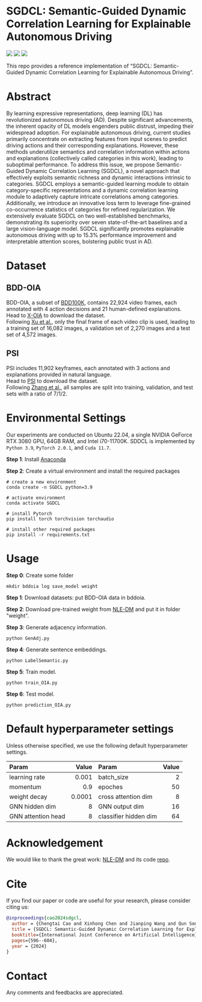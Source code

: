# SGDCL: Semantic-Guided Dynamic Correlation Learning for Explainable Autonomous Driving

![](https://img.shields.io/badge/python-3.9-green)
![](https://img.shields.io/badge/torch-2.0.1-green)
![](https://img.shields.io/badge/cudatoolkit-11.7-green)

This repo provides a reference implementation of “SGDCL: Semantic-Guided Dynamic Correlation Learning for Explainable Autonomous Driving”. 

# Abstract
  By learning expressive representations, deep learning (DL) has revolutionized autonomous driving (AD). Despite significant advancements, the inherent opacity of DL models engenders public distrust, impeding their widespread adoption. For explainable autonomous driving, current studies primarily concentrate on extracting features from input scenes to predict driving actions and their corresponding explanations. However, these methods underutilize semantics and correlation information within actions and explanations (collectively called categories in this work), leading to suboptimal performance. To address this issue, we propose Semantic-Guided Dynamic Correlation Learning (SGDCL), a novel approach that effectively exploits semantic richness and dynamic interactions intrinsic to categories. SGDCL employs a semantic-guided learning module to obtain category-specific representations and a dynamic correlation learning module to adaptively capture intricate correlations among categories. Additionally, we introduce an innovative loss term to leverage fine-grained co-occurrence statistics of categories for refined regularization. We extensively evaluate SGDCL on two well-established benchmarks, demonstrating its superiority over seven state-of-the-art baselines and a large vision-language model. SGDCL significantly promotes explainable autonomous driving with up to $15.3\%$ performance improvement and interpretable attention scores, bolstering public trust in AD.


# Dataset
## BDD-OIA
BDD-OIA, a subset of [BDD100K](https://www.vis.xyz/bdd100k), contains 22,924 video frames, each annotated with 4 action decisions and 21 human-defined explanations.  
Head to [X-OIA](https://twizwei.github.io/bddoia_project) to download the dataset.  
Following [Xu et al.](https://openaccess.thecvf.com/content_CVPR_2020/papers/Xu_Explainable_Object-Induced_Action_Decision_for_Autonomous_Vehicles_CVPR_2020_paper.pdf), only the final frame of each video clip is used, leading to a training set of 16,082 images, a validation set of 2,270 images and a test set of 4,572 images.
## PSI
PSI includes 11,902 keyframes, each annotated with 3 actions and explanations provided in natural language.  
Head to [PSI](http://pedestriandataset.situated-intent.net) to download the dataset.  
Following [Zhang et al.](https://ieeexplore.ieee.org/document/9991055), all samples are split into training, validation, and test sets with a ratio of 7/1/2.

# Environmental Settings
Our experiments are conducted on Ubuntu 22.04, a single NVIDIA GeForce RTX 3080 GPU, 64GB RAM, and Intel i70-11700K. SDDCL is implemented by `Python 3.9`, `PyTorch 2.0.1`, and `Cuda 11.7`.

**Step 1**: Install [Anaconda](https://www.anaconda.com)

**Step 2**: Create a virtual environment and install the required packages
```shell
# create a new environment
conda create -n SGDCL python=3.9

# activate environment
conda activate SGDCL

# install Pytorch
pip install torch torchvision torchaudio

# install other required packages
pip install -r requirements.txt
```

# Usage
**Step 0**: Create some folder
```shell
mkdir bddoia log save_model weight
```

**Step 1**: Download datasets: put BDD-OIA data in bddoia.

**Step 2**: Download pre-trained weight from [NLE-DM](https://github.com/lab-sun/NLE-DM/tree/main) and put it in folder "weight".

**Step 3**: Generate adjacency information.
```shell
python GenAdj.py
```

**Step 4**: Generate sentence embeddings.
```shell
python LabelSemantic.py
```

**Step 5**: Train model.
```shell
python train_OIA.py
```

**Step 6**: Test model.
```shell
python prediction_OIA.py
```

# Default hyperparameter settings

Unless otherwise specified, we use the following default hyperparameter settings.

Param|Value|Param|Value
:---|---:|:---|---:
learning rate|0.001|batch_size|2
momentum|0.9|epoches|50
weight decay|0.0001|cross attention dim|8
GNN hidden dim|8|GNN output dim|16
GNN attention head|8|classifier hidden dim|64

# Acknowledgement
We would like to thank the great work: [NLE-DM](https://ieeexplore.ieee.org/document/10144484) and its code [repo](https://github.com/lab-sun/NLE-DM/tree/main).

# Cite
If you find our paper or code are useful for your research, please consider citing us:

```bibtex
@inproceedings{cao2024sdgcl, 
  author = {Chengtai Cao and Xinhong Chen and Jianping Wang and Qun Song and Rui Tan and Yung-Hui Li}, 
  title = {SGDCL: Semantic-Guided Dynamic Correlation Learning for Explainable Autonomous Driving}, 
  booktitle={International Joint Conference on Artificial Intelligence},
  pages={596--604},
  year = {2024}
}
```

# Contact
Any comments and feedbacks are appreciated.
